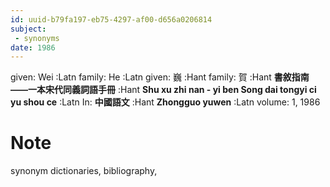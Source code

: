 ```yaml
---
id: uuid-b79fa197-eb75-4297-af00-d656a0206814
subject: 
 - synonyms
date: 1986
---
```


given: Wei :Latn
family: He :Latn
given: 巍 :Hant
family: 賀 :Hant
**書敘指南——一本宋代同義詞語手冊** :Hant
**Shu xu zhi nan - yi ben Song dai tongyi ci yu shou ce** :Latn
In: 
**中國語文** :Hant
**Zhongguo yuwen** :Latn
volume: 1, 1986
# Note
synonym dictionaries, bibliography,
